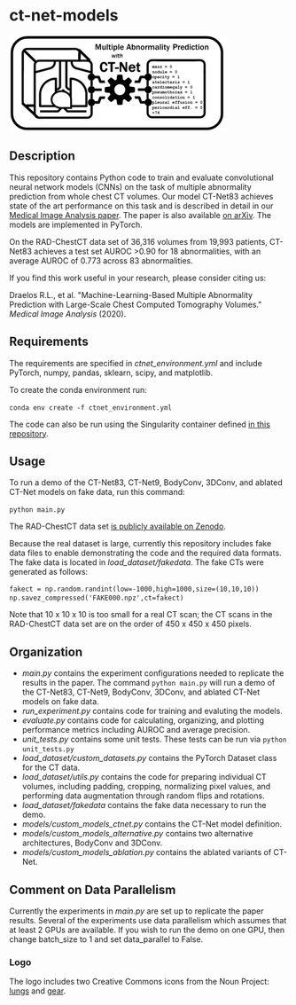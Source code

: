 # ct-net-models

![Logo](ct-net-models-logo-small.png)

## Description

This repository contains Python code to train and evaluate convolutional neural network models (CNNs)
on the task of multiple abnormality prediction from whole chest CT volumes.
Our model CT-Net83 achieves state of the art performance on this task
and is described in detail in our [Medical Image Analysis paper](https://doi.org/10.1016/j.media.2020.101857).
The paper is also available [on arXiv](https://arxiv.org/ftp/arxiv/papers/2002/2002.04752.pdf).
The models are implemented in PyTorch.

On the RAD-ChestCT data set of 36,316 volumes
from 19,993 patients, CT-Net83 achieves a test set AUROC >0.90 for 18 abnormalities,
with an average AUROC of 0.773 across 83 abnormalities. 

If you find this work useful in your research, please consider citing us:

Draelos R.L., et al. "Machine-Learning-Based Multiple Abnormality Prediction with Large-Scale Chest Computed Tomography Volumes." *Medical Image Analysis* (2020).

## Requirements

The requirements are specified in *ctnet_environment.yml* and include
PyTorch, numpy, pandas, sklearn, scipy, and matplotlib.

To create the conda environment run:

`conda env create -f ctnet_environment.yml`

The code can also be run using the Singularity container defined [in this repository](https://github.com/rachellea/research-container).

## Usage

To run a demo of the CT-Net83, CT-Net9, BodyConv, 3DConv, and ablated CT-Net models on
fake data, run this command:

`python main.py`

The RAD-ChestCT data set [is publicly available on Zenodo](https://zenodo.org/record/6406114).

Because the real dataset is large, currently this repository includes fake data files to enable demonstrating
the code and the required data formats. The fake data is located in *load_dataset/fakedata*.
The fake CTs were generated as follows: 

```
fakect = np.random.randint(low=-1000,high=1000,size=(10,10,10))
np.savez_compressed('FAKE000.npz',ct=fakect)
```

Note that 10 x 10 x 10 is too small for a real CT scan; the CT scans
in the RAD-ChestCT data set are on the order of 450 x 450 x 450 pixels.

## Organization

* *main.py* contains the experiment configurations needed to replicate the
results in the paper. The command `python main.py` will run a demo of the
CT-Net83, CT-Net9, BodyConv, 3DConv, and ablated CT-Net models on
fake data.
* *run_experiment.py* contains code for training and evaluting the models.
* *evaluate.py* contains code for calculating, organizing, and plotting performance
metrics including AUROC and average precision.
* *unit_tests.py* contains some unit tests. These tests can be run via `python unit_tests.py`
* *load_dataset/custom_datasets.py* contains the PyTorch Dataset class for the CT data.
* *load_dataset/utils.py* contains the code for preparing individual CT volumes, including
padding, cropping, normalizing pixel values, and performing data augmentation through
random flips and rotations.
* *load_dataset/fakedata* contains the fake data necessary to run the demo.
* *models/custom_models_ctnet.py* contains the CT-Net model definition.
* *models/custom_models_alternative.py* contains two alternative architectures,
BodyConv and 3DConv.
* *models/custom_models_ablation.py* contains the ablated variants of CT-Net.

## Comment on Data Parallelism

Currently the experiments in *main.py* are set up to replicate the paper results.
Several of the experiments use data parallelism which assumes that at least
2 GPUs are available. If you wish to run the demo on one GPU, then change batch_size to 1
and set data_parallel to False.

### Logo

The logo includes two Creative Commons icons from the Noun Project: [lungs](https://thenounproject.com/search/?q=chest+x+ray&i=945146) and
[gear](https://thenounproject.com/search/?q=AI&i=3092014).